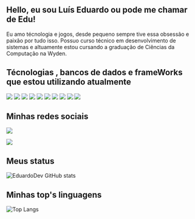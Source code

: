 ## Hello, eu sou Luís Eduardo ou pode me chamar de Edu!

Eu amo técnologia e jogos, desde pequeno sempre tive essa obsessão e paixão por tudo isso. Possuo curso técnico em desenvolvimento de sistemas e altuamente estou cursando a graduação de Ciências da Computação na Wyden.


## Técnologias , bancos de dados e frameWorks que estou utilizando atualmente
  

<div>

<img src="https://img.shields.io/badge/HTML5-E34F26?style=for-the-badge&logo=html5&logoColor=white">
<img src="https://img.shields.io/badge/CSS3-1572B6?style=for-the-badge&logo=css3&logoColor=white">

<img src="https://img.shields.io/badge/Bootstrap-563D7C?style=for-the-badge&logo=bootstrap&logoColor=white">
<img src="https://img.shields.io/badge/JavaScript-F7DF1E?style=for-the-badge&logo=javascript&logoColor=black">
<img src="https://img.shields.io/badge/TypeScript-007ACC?style=for-the-badge&logo=typescript&logoColor=white">
<img src="https://img.shields.io/badge/React-20232A?style=for-the-badge&logo=react&logoColor=61DAFB">
<img src="https://img.shields.io/badge/Node.js-43853D?style=for-the-badge&logo=node.js&logoColor=white">
<img src="https://img.shields.io/badge/MongoDB-4EA94B?style=for-the-badge&logo=mongodb&logoColor=white">
<img src="https://img.shields.io/badge/MySQL-005C84?style=for-the-badge&logo=mysql&logoColor=white">
<img src="https://img.shields.io/badge/Express.js-404D59?style=for-the-badge">

</div>

## Minhas redes sociais

<div>

<a href="https://www.linkedin.com/in/lu%C3%ADs-eduardo-b20232241/" rel="nofollow"><img src="https://img.shields.io/badge/LinkedIn-0077B5?style=for-the-badge&logo=linkedin&logoColor=white"></a>

<a href="https://www.instagram.com/eduardodevv/" rel="nofollow"><img src="https://img.shields.io/badge/Instagram-E4405F?style=for-the-badge&logo=instagram&logoColor=white"></a>

</div>


## Meus status
![EduardoDev GitHub stats](https://github-readme-stats.vercel.app/api?username=edusabi&show_icons=true&theme=radical)  

## Minhas top's linguagens
![Top Langs](https://github-readme-stats.vercel.app/api/top-langs/?username=edusabi&layout=compact)


